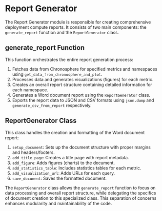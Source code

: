 # Report Generator

The Report Generator module is responsible for creating comprehensive deployment compute reports. It consists of two main components: the `generate_report` function and the `ReportGenerator` class.

## generate_report Function

This function orchestrates the entire report generation process:

1. Fetches data from Chronosphere for specified metrics and namespaces using `get_data_from_chronosphere_and_plot`.
2. Processes data and generates visualizations (figures) for each metric.
3. Creates an overall report structure containing detailed information for each namespace.
4. Generates a Word document report using the `ReportGenerator` class.
5. Exports the report data to JSON and CSV formats using `json.dump` and `generate_csv_from_report` respectively.

## ReportGenerator Class

This class handles the creation and formatting of the Word document report:

1. `setup_document`: Sets up the document structure with proper margins and headers/footers.
2. `add_title_page`: Creates a title page with report metadata.
3. `add_figure`: Adds figures (charts) to the document.
4. `add_statistics_table`: Includes statistics tables for each metric.
5. `add_visualization_url`: Adds URLs for each query.
6. `save_document`: Saves the formatted document.

The `ReportGenerator` class allows the `generate_report` function to focus on data processing and overall report structure, while delegating the specifics of document creation to this specialized class. This separation of concerns enhances modularity and maintainability of the code.
